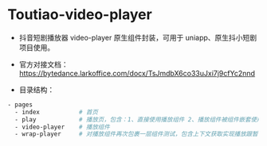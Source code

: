 # Toutiao-video-player

- 抖音短剧播放器 video-player 原生组件封装，可用于 uniapp、原生抖小短剧项目使用。

- 官方对接文档：<https://bytedance.larkoffice.com/docx/TsJmdbX6co33uJxi7j9cfYc2nnd>

- 目录结构：

```sh
- pages
  - index           # 首页
  - play            # 播放页，包含：1、直接使用播放组件 2、播放组件被组件嵌套使用
  - video-player    # 播放组件
  - wrap-player     # 对播放组件再次包裹一层组件测试，包含上下文获取实现播放跟暂停
```
